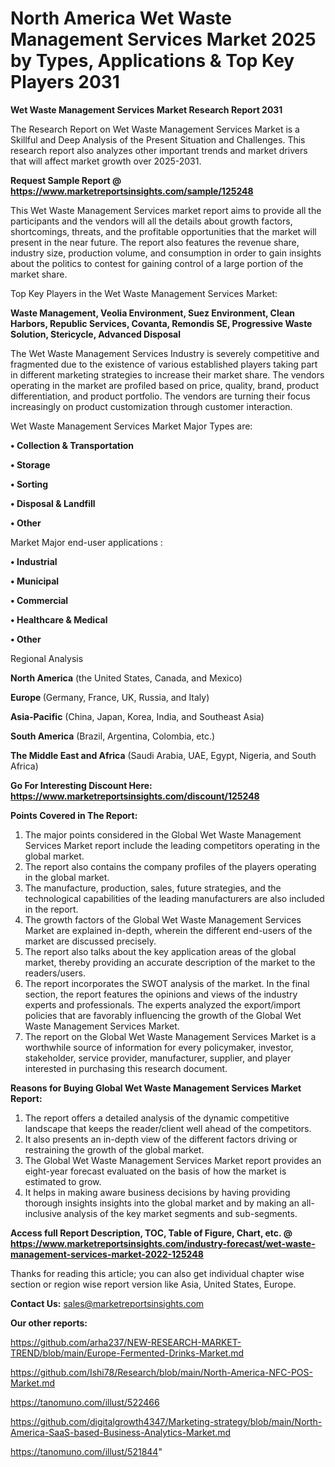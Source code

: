 # North America Wet Waste Management Services Market 2025 by Types, Applications & Top Key Players 2031

<strong>Wet Waste Management Services Market Research Report 2031</strong>

The Research Report on Wet Waste Management Services Market is a Skillful and Deep Analysis of the Present Situation and Challenges. This research report also analyzes other important trends and market drivers that will affect market growth over 2025-2031.

<strong>Request Sample Report @ <a href=https://www.marketreportsinsights.com/sample/125248>https://www.marketreportsinsights.com/sample/125248</a></strong>

This Wet Waste Management Services market report aims to provide all the participants and the vendors will all the details about growth factors, shortcomings, threats, and the profitable opportunities that the market will present in the near future. The report also features the revenue share, industry size, production volume, and consumption in order to gain insights about the politics to contest for gaining control of a large portion of the market share.

Top Key Players in the Wet Waste Management Services Market:

<strong>Waste Management, Veolia Environment, Suez Environment, Clean Harbors, Republic Services, Covanta, Remondis SE, Progressive Waste Solution, Stericycle, Advanced Disposal</strong>

The Wet Waste Management Services Industry is severely competitive and fragmented due to the existence of various established players taking part in different marketing strategies to increase their market share. The vendors operating in the market are profiled based on price, quality, brand, product differentiation, and product portfolio. The vendors are turning their focus increasingly on product customization through customer interaction.

Wet Waste Management Services Market Major Types are:

<strong>• Collection & Transportation

• Storage

• Sorting

• Disposal & Landfill

• Other</strong>

Market Major end-user applications :

<strong>• Industrial

• Municipal

• Commercial

• Healthcare & Medical

• Other</strong>

Regional Analysis

</u><strong><b>North America</b></strong> (the United States, Canada, and Mexico)

<strong><b>Europe </b></strong>(Germany, France, UK, Russia, and Italy)

<strong><b>Asia-Pacific</b></strong> (China, Japan, Korea, India, and Southeast Asia)

<strong><b>South America</b></strong> (Brazil, Argentina, Colombia, etc.)

<strong><b>The Middle East and Africa</b></strong> (Saudi Arabia, UAE, Egypt, Nigeria, and South Africa)

<strong>Go For Interesting Discount Here: <a href=https://www.marketreportsinsights.com/discount/125248>https://www.marketreportsinsights.com/discount/125248</a></strong>

<strong>Points Covered in The Report:</strong>
<ol>
  <li>The major points considered in the Global Wet Waste Management Services Market report include the leading competitors operating in the global market.</li>
  <li>The report also contains the company profiles of the players operating in the global market.</li>
  <li>The manufacture, production, sales, future strategies, and the technological capabilities of the leading manufacturers are also included in the report.</li>
  <li>The growth factors of the Global Wet Waste Management Services Market are explained in-depth, wherein the different end-users of the market are discussed precisely.</li>
  <li>The report also talks about the key application areas of the global market, thereby providing an accurate description of the market to the readers/users.</li>
  <li>The report incorporates the SWOT analysis of the market. In the final section, the report features the opinions and views of the industry experts and professionals. The experts analyzed the export/import policies that are favorably influencing the growth of the Global Wet Waste Management Services Market.</li>
  <li>The report on the Global Wet Waste Management Services Market is a worthwhile source of information for every policymaker, investor, stakeholder, service provider, manufacturer, supplier, and player interested in purchasing this research document.</li>
</ol>
<strong>Reasons for Buying Global Wet Waste Management Services Market Report:</strong>

<ol>
  <li>The report offers a detailed analysis of the dynamic competitive landscape that keeps the reader/client well ahead of the competitors.</li>
  <li>It also presents an in-depth view of the different factors driving or restraining the growth of the global market.</li>
  <li>The Global Wet Waste Management Services Market report provides an eight-year forecast evaluated on the basis of how the market is estimated to grow.</li>
  <li>It helps in making aware business decisions by having providing thorough insights insights into the global market and by making an all-inclusive analysis of the key market segments and sub-segments.</li>
</ol>
<strong>Access full Report Description, TOC, Table of Figure, Chart, etc. @ <a href=https://www.marketreportsinsights.com/industry-forecast/wet-waste-management-services-market-2022-125248>https://www.marketreportsinsights.com/industry-forecast/wet-waste-management-services-market-2022-125248</a></strong>


Thanks for reading this article; you can also get individual chapter wise section or region wise report version like Asia, United States, Europe.

<strong>Contact Us:</strong>
sales@marketreportsinsights.com

<strong>Our other reports:</strong>

<a href=https://github.com/arha237/NEW-RESEARCH-MARKET-TREND/blob/main/Europe-Fermented-Drinks-Market.md>https://github.com/arha237/NEW-RESEARCH-MARKET-TREND/blob/main/Europe-Fermented-Drinks-Market.md</a>

<a href=https://github.com/Ishi78/Research/blob/main/North-America-NFC-POS-Market.md>https://github.com/Ishi78/Research/blob/main/North-America-NFC-POS-Market.md</a>

<a href=https://tanomuno.com/illust/522466>https://tanomuno.com/illust/522466</a>

<a href=https://github.com/digitalgrowth4347/Marketing-strategy/blob/main/North-America-SaaS-based-Business-Analytics-Market.md>https://github.com/digitalgrowth4347/Marketing-strategy/blob/main/North-America-SaaS-based-Business-Analytics-Market.md</a>

<a href=https://tanomuno.com/illust/521844>https://tanomuno.com/illust/521844</a>"
